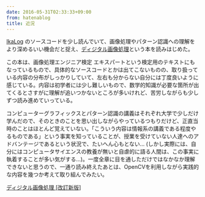 ```yaml
---
date: 2016-05-31T02:33:33+09:00
from: hatenablog
title: 近況
---
```


<p><a href="https://github.com/hasegaw/IkaLog">IkaLog</a> のソースコードを少し読んでいて、画像処理やパターン認識への理解をより深めるいい機会だと捉え、<a href="http://www.amazon.co.jp/exec/obidos/ASIN/B013LBJ3GQ/r7kamura07-22/">ディジタル画像処理</a>という本を読みはじめた。</p>

<p>この本は、画像処理エンジニア検定 エキスパートという検定用のテキストにもなっているもので、具体的なソースコードとかは出てこないものの、取り扱っている内容の分布がしっかりしていて、左右も分からない自分には丁度良いように感じている。内容は初学者には少し難しいもので、数学的知識が必要な箇所が出てくるとさすがに理解が追いつかないところが多いけれど、苦労しながらも少しずつ読み進めていっている。</p>

<p>コンピューターグラフィックスとパターン認識の講義はそれぞれ大学で少しだけ学んだので、そのときのことを思い出しながらやっているつもりだけど、正直当時のことはほとんど覚えていない。「こういう内容は情報系の講義である程度やるものである」という事実を知っていることが、授業を受けていない人達へのアドバンテージであるという状況で、たいへん心もとない… (しかし実際には、自分にはコンピュータサイエンスの教養が無いと自虐的に語る人間は、この事実に執着することが多い気がする…)。一度全章に目を通しただけではなかなか理解できないと思うので、一通り読み終えたあとは、OpenCVを利用しながら実践的な内容を幾つか考えて取り組んでみたい。</p>

<p></p><a href="http://www.amazon.co.jp/exec/obidos/ASIN/B013LBJ3GQ/r7kamura07-22/">ディジタル画像処理 [改訂新版]</a>

